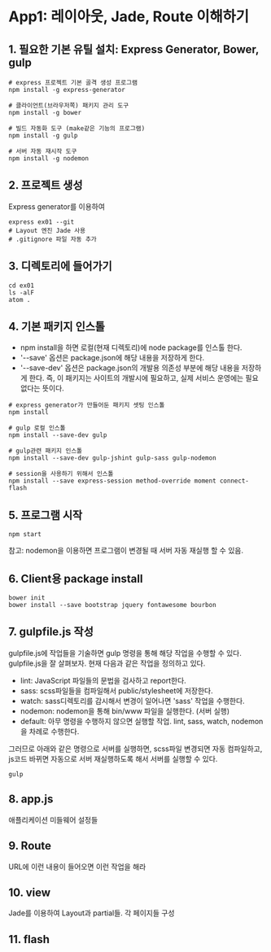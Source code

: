 # App1: 레이아웃, Jade, Route 이해하기

## 1. 필요한 기본 유틸 설치: Express Generator, Bower, gulp
```
# express 프로젝트 기본 골격 생성 프로그램
npm install -g express-generator

# 클라이언트(브라우저쪽) 패키지 관리 도구
npm install -g bower

# 빌드 자동화 도구 (make같은 기능의 프로그램)
npm install -g gulp

# 서버 자동 재시작 도구
npm install -g nodemon
```

## 2. 프로젝트 생성
Express generator를 이용하여
```
express ex01 --git
# Layout 엔진 Jade 사용
# .gitignore 파일 자동 추가
```

## 3. 디렉토리에 들어가기
```
cd ex01
ls -alF
atom .
```

## 4. 기본 패키지 인스톨
- npm install을 하면 로컬(현재 디렉토리)에 node package를 인스톨 한다.
- '--save' 옵션은 package.json에 해당 내용을 저장하게 한다.
- '--save-dev' 옵션은 package.json의 개발용 의존성 부분에 해당 내용을 저장하게 한다.
  즉, 이 패키지는 사이트의 개발시에 필요하고, 실제 서비스 운영에는 필요없다는 뜻이다.
```
# express generator가 만들어둔 패키지 셋팅 인스톨
npm install

# gulp 로컬 인스톨
npm install --save-dev gulp

# gulp관련 패키지 인스톨
npm install --save-dev gulp-jshint gulp-sass gulp-nodemon

# session을 사용하기 위해서 인스톨
npm install --save express-session method-override moment connect-flash
```


## 5. 프로그램 시작
```
npm start
```
참고: nodemon을 이용하면 프로그램이 변경될 때 서버 자동 재실행 할 수 있음.

## 6. Client용 package install
```
bower init
bower install --save bootstrap jquery fontawesome bourbon
```

## 7. gulpfile.js 작성
gulpfile.js에 작업들을 기술하면 gulp 명령을 통해 해당 작업을 수행할 수 있다.
gulpfile.js을 잘 살펴보자.
현재 다음과 같은 작업을 정의하고 있다.

- lint: JavaScript 파일들의 문법을 검사하고 report한다.
- sass: scss파일들을 컴파일해서 public/stylesheet에 저장한다.
- watch: sass디렉토리를 감시해서 변경이 일어나면 'sass' 작업을 수행한다.
- nodemon: nodemon을 통해 bin/www 파일을 실행한다. (서버 실행)
- default: 아무 명령을 수행하지 않으면 실행할 작업. lint, sass, watch, nodemon을 차례로 수행한다.

그러므로 아래와 같은 명령으로 서버를 실행하면, scss파일 변경되면 자동 컴파일하고, js코드 바뀌면 자동으로 서버 재실행하도록 해서 서버를 실행할 수 있다.

```
gulp
```

## 8. app.js
애플리케이션 미들웨어 설정들

## 9. Route
URL에 이런 내용이 들어오면 이런 작업을 해라

## 10. view
Jade를 이용하여 Layout과 partial들. 각 페이지들 구성

## 11. flash

